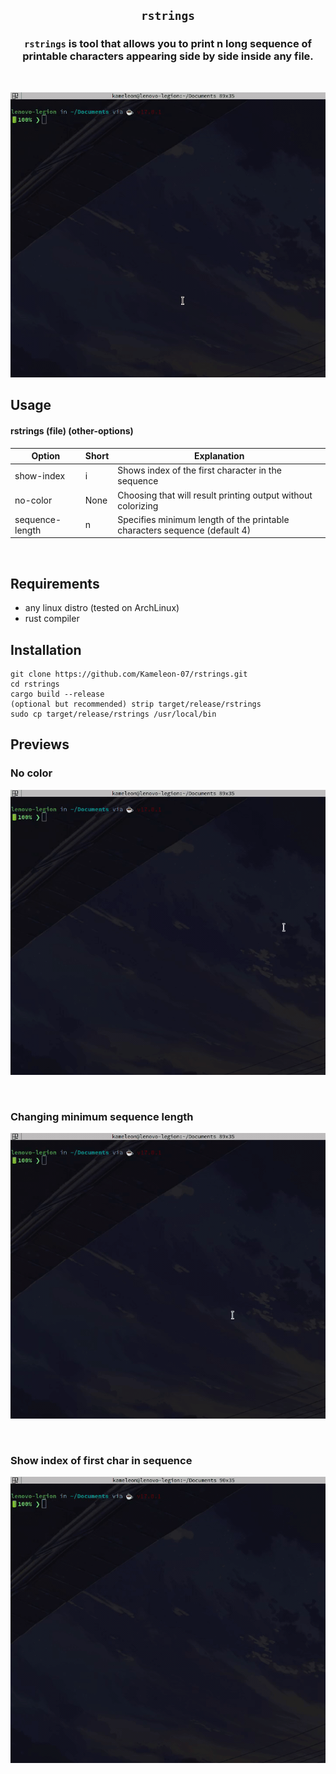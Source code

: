 ## <p align="center">`rstrings`</p>



### <p align="center">`rstrings` is tool that allows you to print n long sequence of printable characters appearing side by side inside **any** file.</p>
<br>
<p align="center"><img src="https://github.com/Kameleon-07/rstrings/blob/main/previews/noflags.gif"></p>

## Usage

#### rstrings (file) (other-options)

|Option|Short|Explanation|
|------|-----|-----------|
|show-index|i|Shows index of the first character in the sequence|
|no-color|None|Choosing that will result printing output without colorizing|
|sequence-length|n|Specifies minimum length of the printable characters sequence (default 4)|

<br>

## Requirements

* any linux distro (tested on ArchLinux)
* rust compiler

## Installation

```
git clone https://github.com/Kameleon-07/rstrings.git
cd rstrings
cargo build --release
(optional but recommended) strip target/release/rstrings
sudo cp target/release/rstrings /usr/local/bin
```

## Previews

### No color
<p align="center"><img src="https://github.com/Kameleon-07/rstrings/blob/main/previews/nocolor.gif"></p>

<br>

### Changing minimum sequence length
<p align="center"><img src="https://github.com/Kameleon-07/rstrings/blob/main/previews/n.gif"></p>

<br>

### Show index of first char in sequence
<p align="center"><img src="https://github.com/Kameleon-07/rstrings/blob/main/previews/showindex.gif"></p>
